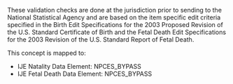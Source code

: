 These validation checks are done at the jurisdiction prior to sending to the National Statistical Agency and are based on the item specific edit criteria specified in the Birth Edit Specifications for the 2003 Proposed Revision of the U.S. Standard Certificate of Birth and the Fetal Death Edit Specifications for the 2003 Revision of the U.S. Standard Report of Fetal Death.

This concept is mapped to:
* IJE Natality Data Element: NPCES_BYPASS
* IJE Fetal Death Data Element: NPCES_BYPASS
